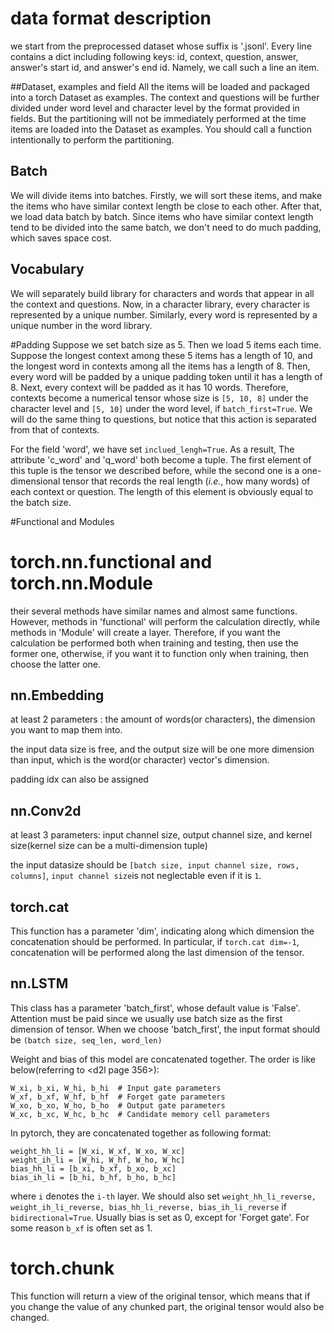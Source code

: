 # data format description

we start from the preprocessed dataset whose suffix is '.jsonl'. 
Every line contains a dict including following keys: id, context, question, answer, answer's start id, 
and answer's end id. Namely, we call such a line an item.

##Dataset, examples and field
All the items will be loaded and packaged into a torch Dataset as examples. The context and questions will be further
divided under word level and character level by the format provided in fields. But the partitioning will not be immediately
performed at the time items are loaded into the Dataset as examples. You should call a function intentionally to perform 
the partitioning.

## Batch
We will divide items into batches. Firstly, we will sort these items, and make the items who have similar 
context length be close to each other. After that, we load data batch by batch. Since items who have similar context 
length tend to be divided into the same batch, we don't need to do much padding, which saves space cost.

## Vocabulary 
We will separately build library for characters and words that appear in all the context and questions. Now, 
in a character library, every character is represented by a unique number. Similarly, every word is represented by a unique 
number in the word library.

#Padding
Suppose we set batch size as 5. Then we load 5 items each time. Suppose the longest context among these 5 items has a 
length of 10, and the longest word in contexts among all the items has a length of 8.
Then, every word will be padded by a unique padding token until it has a length of 8. Next, every context will be padded
as it has 10 words. Therefore, contexts become a numerical tensor whose size is ``[5, 10, 8]`` under the character level 
and ``[5, 10]`` under the word level, if ``batch_first=True``.
We will do the same thing to questions, but notice that this action is separated from that of contexts.


For the field 'word', we have set ``inclued_lengh=True``. As a result, The attribute 'c_word' and 'q_word' both become a 
tuple. The first element of this tuple is the tensor we described before, while the second one is a one-dimensional tensor
that records the real length (*i.e.*, how many words) of each context or question. The length of this element is obviously 
equal to the batch size.

#Functional and Modules
# torch.nn.functional and torch.nn.Module
their several methods have similar names and almost same functions. However, methods in 'functional' will perform the calculation directly, 
while methods in 'Module' will create a layer. Therefore, if you want the calculation be performed both when training and testing, then use 
the former one, otherwise, if you want it to function only when training, then choose the latter one. 

## nn.Embedding
at least 2 parameters : the amount of words(or characters), the dimension you want to map them into.

the input data size is free, and the output size will be one more dimension than input, which is the word(or character)
vector's dimension.

padding idx can also be assigned

## nn.Conv2d
at least 3 parameters: input channel size, output channel size, and kernel size(kernel size can be a multi-dimension tuple)

the input datasize should be ``[batch size, input channel size, rows, columns]``, ``input channel size``is not 
neglectable even if it is ``1``.

## torch.cat
This function has a parameter 'dim', indicating along which dimension the concatenation should be performed. 
In particular, if ``torch.cat dim=-1``, concatenation will be performed along the last dimension of the tensor.

## nn.LSTM
This class has a parameter 'batch_first', whose default value is 'False'. Attention must be paid since we usually use
batch size as the first dimension of tensor.
When we choose 'batch_first', the input format should be ``(batch size, seq_len, word_len)``

Weight and bias of this model are concatenated together. The order is like below(referring to <d2l page 356>):

    W_xi, b_xi, W_hi, b_hi  # Input gate parameters
    W_xf, b_xf, W_hf, b_hf  # Forget gate parameters
    W_xo, b_xo, W_ho, b_ho  # Output gate parameters
    W_xc, b_xc, W_hc, b_hc  # Candidate memory cell parameters

In pytorch, they are concatenated together as following format:

    weight_hh_li = [W_xi, W_xf, W_xo, W_xc]
    weight_ih_li = [W_hi, W_hf, W_ho, W_hc]
    bias_hh_li = [b_xi, b_xf, b_xo, b_xc]
    bias_ih_li = [b_hi, b_hf, b_ho, b_hc]
where ``i`` denotes the ``i-th`` layer. We should also set ``weight_hh_li_reverse, weight_ih_li_reverse, bias_hh_li_reverse, bias_ih_li_reverse``
if ``bidirectional=True``.
Usually bias is set as 0, except for 'Forget gate'. For some reason ``b_xf`` is often set as 1. 

# torch.chunk
This function will return a view of the original tensor, which means that if you change the value of any chunked part, the original
tensor would also be changed.